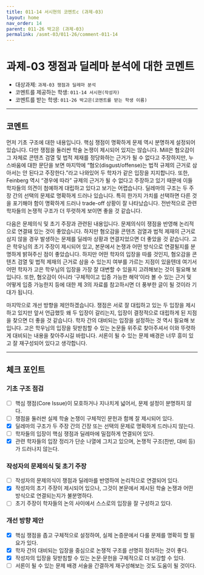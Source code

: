```yaml
---
title: 011-14 서시현의 코멘트c (과제-03) 
layout: home
nav_order: 14
parent: 011-26 박고은 (과제-03)
permalink: /asmt-03/011-26/comment-011-14
---
```


# 과제-03 쟁점과 딜레마 분석에 대한 코멘트

- 대상과제: `과제-03 쟁점과 딜레마 분석`
- 코멘트를 제공하는 학생: `011-14 서시현(작성자)` 
- 코멘트를 받는 학생: `011-26 박고은(코멘트를 받는 학생 이름)` 

---

## 코멘트

먼저 기초 구조에 대한 내용입니다. 핵심 쟁점이 명확하게 문제 역시 분명하게 설정되어 있습니다. 다만 쟁점을 둘러싼 학술 논쟁이 제시되어 있지는 않습니다. Mill은 혐오감이 그 자체로 콘텐츠 검열 및 법적 제재를 정당화하는 근거가 될 수 없다고 주장하지만, 누스바움에 대한 문단을 보면 마지막에 “혐오(disgust/offense)는 법적 규제의 근거로 삼아서는 안 된다고 주장한다.”라고 나와있어 두 학자가 같은 입장을 지지합니다. 또한, Feinberg 역시 “경우에 따라” 규제의 근거가 될 수 없다고 주장하고 있기 때문에 이들 학자들의 의견이 첨예하게 대립하고 있다고 보기는 어렵습니다. 딜레마의 구조는 두 주장 간의 선택의 문제로 명확하게 드러나 있습니다. 특히 한가지 가치를 선택하면 다른 것을 포기해야 함이 명확하게 드러나 trade-off 상황이 잘 나타났습니다. 전반적으로 관련 학자들의 논쟁적 구조가 더 뚜렷하게 보이면 좋을 것 같습니다.

다음은 문제의식 및 초기 주장과 관련된 내용입니다. 문제의식이 쟁점을 반영해 논리적으로 연결돼 있는 것이 좋았습니다. 하지만 혐오감을 콘텐츠 검열과 법적 제재의 근거로 삼지 않을 경우 발생하는 문제를 딜레마 상황과 연결지었으면 더 좋았을 것 같습니다. 고은 학우님의 초기 주장이 제시되어 있고, 본문에서 논쟁과 어떤 방식으로 연결될지를 분명하게 밝혀주신 점이 좋았습니다. 하지만 어떤 학자의 입장을 따를 것인지, 혐오감을 콘텐츠 검열 및 법적 제재의 근거로 삼을 수 있는지 여부를 가르는 지점이 있을텐데 여기서 어떤 학자가 고은 학우님의 입장을 가장 잘 대변할 수 있을지 고려해보는 것이 필요해 보입니다. 또한, 혐오감이 아니라 ‘구체적이고 입증 가능한 해악’이라 볼 수 있는 근거 및 어떻게 입증 가능한지 등에 대한 제 3의 자료를 참고하시면 더 풍부한 글이 될 것이라 기대가 됩니다.

마지막으로 개선 방향을 제안하겠습니다. 쟁점은 서로 잘 대립하고 있는 두 입장을 제시하고 있지만 앞서 언급했듯 왜 두 입장이 갈리는지, 입장이 결정적으로 대립하게 된 지점을 찾으면 더 좋을 것 같습니다. 학자 간의 대비되는 입장을 설정하는 것 역시 필요해 보입니다. 고은 학우님의 입장을 뒷받침할 수 있는 논문들 위주로 찾아주셔서 이와 뚜렷하게 대비되는 내용을 찾아주시길 바랍니다. 서론이 될 수 있는 문제 배경은 너무 흥미 있고 잘 재구성되어 있다고 생각합니다. 

---

## 체크 포인트

### **기초 구조 점검**
- [ ] 핵심 쟁점(Core Issue)이 모호하거나 지나치게 넓어서, 문제 설정이 분명하지 않다.
- [ ] 쟁점을 둘러싼 실제 학술 논쟁이 구체적인 문헌과 함께 잘 제시되어 있다.
- [x] 딜레마의 구조가 두 주장 간의 긴장 또는 선택의 문제로 명확하게 드러나지 않는다.
- [ ] 학자들의 입장이 핵심 쟁점과 딜레마에 밀접하게 연결되어 있다.
- [x] 관련 학자들의 입장 정리가 단순 나열에 그치고 있으며, 논쟁적 구조(찬반, 대비 등)가 드러나지 않는다.

### **작성자의 문제의식 및 초기 주장**
- [ ] 작성자의 문제의식이 쟁점과 딜레마를 반영하여 논리적으로 연결되어 있다.
- [x] 작성자의 초기 주장이 제시되어 있으나, 그것이 본문에서 제시된 학술 논쟁과 어떤 방식으로 연결되는지가 불분명하다.
- [ ] 초기 주장이 학자들의 논의 사이에서 스스로의 입장을 잘 구성하고 있다.

### **개선 방향 제안**
- [x] 핵심 쟁점을 좁고 구체적으로 설정하여, 실제 논증문에서 다룰 문제를 명확히 할 필요가 있다.
- [x] 학자 간의 대비되는 입장을 중심으로 논쟁적 구조를 선명히 정리하는 것이 좋다.
- [x] 작성자의 입장을 뒷받침할 수 있는 논문·문헌을 구체적으로 더 보강할 수 있다.
- [ ] 서론이 될 수 있는 문제 배경 서술을 간결하게 재구성해보는 것도 도움이 될 것이다.
